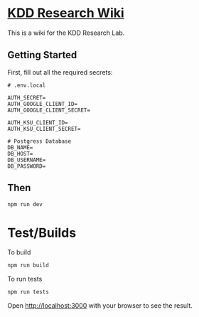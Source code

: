 # [KDD Research Wiki](https://www.kddresearch.org/)

This is a wiki for the KDD Research Lab.

## Getting Started

First, fill out all the required secrets:

```env
# .env.local

AUTH_SECRET=
AUTH_GOOGLE_CLIENT_ID=
AUTH_GOOGLE_CLIENT_SECRET=

AUTH_KSU_CLIENT_ID=
AUTH_KSU_CLIENT_SECRET=

# Postgress Database
DB_NAME=
DB_HOST=
DB_USERNAME=
DB_PASSWORD=
```

## Then

```bash
npm run dev
```

# Test/Builds

To build
```bash
npm run build
```

To run tests
```bash
npm run tests
```

Open [http://localhost:3000](http://localhost:3000) with your browser to see the result.

